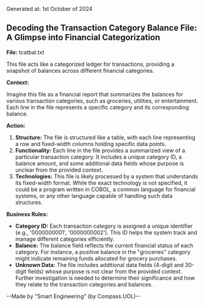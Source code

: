 Generated at: 1st October of 2024

## Decoding the Transaction Category Balance File: A Glimpse into Financial Categorization

**File:** tcatbal.txt

This file acts like a categorized ledger for transactions, providing a snapshot of balances across different financial categories.

**Context:**

Imagine this file as a financial report that summarizes the balances for various transaction categories, such as groceries, utilities, or entertainment. Each line in the file represents a specific category and its corresponding balance.

**Action:**

1. **Structure:** The file is structured like a table, with each line representing a row and fixed-width columns holding specific data points.
2. **Functionality:** Each line in the file provides a summarized view of a particular transaction category. It includes a unique category ID, a balance amount, and some additional data fields whose purpose is unclear from the provided context.
3. **Technologies:**  This file is likely processed by a system that understands its fixed-width format.  While the exact technology is not specified, it could be a program written in COBOL, a common language for financial systems, or any other language capable of handling such data structures.

**Business Rules:**

* **Category ID:** Each transaction category is assigned a unique identifier (e.g., '0000000001', '0000000002'). This ID helps the system track and manage different categories efficiently.
* **Balance:**  The balance field reflects the current financial status of each category.  For instance, a positive balance in the "groceries" category might indicate remaining funds allocated for grocery purchases.
* **Unknown Data:**  The file includes additional data fields (4-digit and 30-digit fields) whose purpose is not clear from the provided context. Further investigation is needed to determine their significance and how they relate to the transaction categories and balances.

--Made by "Smart Engineering" (by Compass.UOL)--